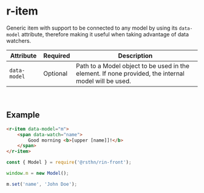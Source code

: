 # r-item

Generic item with support to be connected to any model by using its `data-model` attribute, therefore making it useful when taking advantage of data watchers.

|Attribute|Required|Description
|---------|--------|-----------
|`data-model`|Optional|Path to a Model object to be used in the element. If none provided, the internal model will be used.

<br/>

## Example

```html
<r-item data-model="m">
    <span data-watch="name">
        Good morning <b>[upper [name]]!</b>
    </span>
</r-item>
```

```js
const { Model } = require('@rsthn/rin-front');

window.m = new Model();

m.set('name', 'John Doe');
```